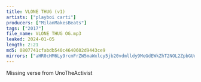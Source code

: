 ```yaml
---
title: VLONE THUG (v1)
artists: ["playboi carti"]
producers: ["MilanMakesBeats"]
tags: ["2017"]
file_name: VLONE THUG OG.mp3
leaked: 2024-01-05
length: 2:21
md5: 0807741cfabdb540c4640602d9443ce9
mirrors: ["aHR0cHM6Ly9rcmFrZW5maWxlcy5jb20vdmlldy9MeGdEWkZhT2NOL2ZpbGUuaHRtbA==", "aHR0cHM6Ly9kYnJlZS5vcmcvdi8zNjU5OGQ="]
---
```

Missing verse from UnoTheActivist
